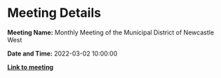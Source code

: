 # Meeting Details

**Meeting Name:** Monthly Meeting of the Municipal District of Newcastle West

**Date and Time:** 2022-03-02 10:00:00

**<a href="https://www.limerick.ie/council/whats-on/monthly-meeting-municipal-district-newcastle-west-71" target="_blank">Link to meeting</a>**
